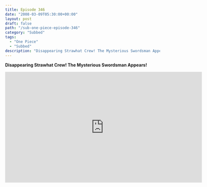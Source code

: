```yaml
---
title: Episode 346
date: "2008-03-09T05:30:00+00:00"
layout: post
draft: false
path: "/sub-one-piece-episode-346"
category: "Subbed"
tags:
  - "One Piece"
  - "Subbed"
description: "Disappearing Strawhat Crew! The Mysterious Swordsman Appears!"
---
```


**Disappearing Strawhat Crew! The Mysterious Swordsman Appears!**

<iframe width="640" height="360" src="https://www.rapidvideo.com/e/FXREQCLYLR" frameborder="0" marginwidth=0 marginheight=0 scrolling=no allowfullscreen></iframe>

